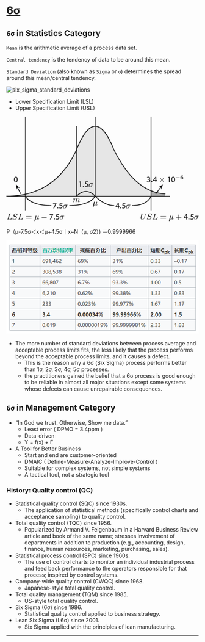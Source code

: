 # [6σ]

## `6σ` in Statistics Category

`Mean` is the arithmetic average of a process data set.

`Central tendency` is the tendency of data to be around this mean.

`Standard Deviation` (also known as `Sigma` or `σ`) determines the spread around this mean/central tendency.

![six_sigma_standard_deviations](./six_sigma_standard_deviations.jpg)

- Lower Specification Limit (LSL)
- Upper Specification Limit (USL)

![6σ-statistics.png](./6σ-statistics.png)

P（μ-7.5σ＜x＜μ+4.5σ｜x~N（μ, σ2）) ＝0.9999966

![6σ-levels.png](./6σ-levels.png)

- The more number of standard deviations between process average and acceptable process limits fits, the less likely that the process performs beyond the acceptable process limits, and it causes a defect.
  - This is the reason why a 6σ (Six Sigma) process performs better than 1σ, 2σ, 3σ, 4σ, 5σ processes.
  - the practitioners gained the belief that a 6σ process is good enough to be reliable in almost all major situations except some systems whose defects can cause unrepairable consequences.

## `6σ` in Management Category

- “In God we trust. Otherwise, Show me data.”
  - Least error ( DPMO = 3.4ppm )
  - Data-driven
  - Y = f(x) + E
- A Tool for Better Business
  - Start and end are customer-oriented
  - DMAIC ( Define-Measure-Analyze-Improve-Control )
  - Suitable for complex systems, not simple systems
  - A tactical tool, not a strategic tool

### History: Quality control (QC)

- Statistical quality control (SQC) since 1930s.
  - The application of statistical methods (specifically control charts and acceptance sampling) to quality control.
- Total quality control (TQC) since 1956.
  - Popularized by Armand V. Feigenbaum in a Harvard Business Review article and book of the same name; stresses involvement of departments in addition to production (e.g., accounting, design, finance, human resources, marketing, purchasing, sales).
- Statistical process control (SPC) since 1960s.
  - The use of control charts to monitor an individual industrial process and feed back performance to the operators responsible for that process; inspired by control systems.
- Company-wide quality control (CWQC) since 1968.
  - Japanese-style total quality control.
- Total quality management (TQM) since 1985.
  - US-style total quality control.
- Six Sigma (6σ) since 1986.
  - Statistical quality control applied to business strategy.
- Lean Six Sigma (L6σ) since 2001.
  - Six Sigma applied with the principles of lean manufacturing.

---

[6σ]:https://www.sixsigma-institute.org/What_Is_Sigma_And_Why_Is_It_Six_Sigma.php
